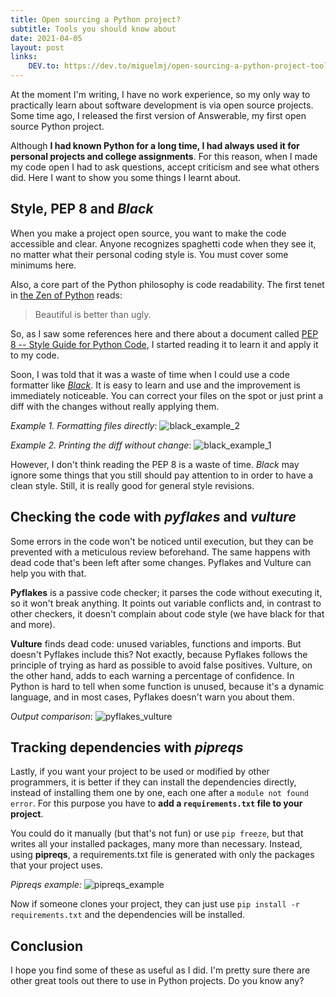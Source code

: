 ```yaml
---
title: Open sourcing a Python project?
subtitle: Tools you should know about
date: 2021-04-05
layout: post
links: 
    DEV.to: https://dev.to/miguelmj/open-sourcing-a-python-project-tools-you-should-know-about-8bc
---
```

At the moment I'm writing, I have no work experience, so my only way to practically learn about software development is via open source projects. Some time ago, I released the first version of Answerable, my first open source Python project.


Although **I had known Python for a long time, I had always used it for personal projects and college assignments**. For this reason, when I made my code open I had to ask questions, accept criticism and see what others did. Here I want to show you some things I learnt about.

## Style, PEP 8 and *Black*

When you make a project open source, you want to make the code accessible and clear. Anyone recognizes spaghetti code when they see it, no matter what their personal coding style is. You must cover some minimums here. 

Also, a core part of the Python philosophy is code readability. The first tenet in [the Zen of Python](https://www.python.org/dev/peps/pep-0020/) reads:

> Beautiful is better than ugly.

So, as I saw some references here and there about a document called [PEP 8 -- Style Guide for Python Code](https://www.python.org/dev/peps/pep-0008/), I started reading it to learn it and apply it to my code.

Soon, I was told that it was a waste of time when I could use a code formatter like [*Black*](https://black.readthedocs.io/en/stable/index.html). It is easy to learn and use and the improvement is immediately noticeable. You can correct your files on the spot or just print a diff with the changes without really applying them.

*Example 1. Formatting files directly*:
![black_example_2](https://dev-to-uploads.s3.amazonaws.com/uploads/articles/rc8j9170aird32wn612z.png)

*Example 2. Printing the diff without change*:
![black_example_1](https://dev-to-uploads.s3.amazonaws.com/uploads/articles/ipgpe1xp7lwp51ilbnlt.png) 

However, I don't think reading the PEP 8 is a waste of time. _Black_ may ignore some things that you still should pay attention to in order to have a clean style. Still, it is really good for general style revisions.

## Checking the code  with _pyflakes_ and _vulture_

Some errors in the code won't be noticed until execution, but they can be prevented with a meticulous review beforehand. The same happens with dead code that's been left after some changes. Pyflakes and Vulture can help you with that.

**Pyflakes** is a passive code checker; it parses the code without executing it, so it won't break anything. It points out variable conflicts and, in contrast to other checkers, it doesn't complain about code style (we have black for that and more). 

**Vulture** finds dead code: unused variables, functions and imports. But doesn't Pyflakes include this? Not exactly, because Pyflakes follows the principle of trying as hard as possible to avoid false positives. Vulture, on the other hand, adds to each warning a percentage of confidence. In Python is hard to tell when some function is unused, because it's a dynamic language, and in most cases, Pyflakes doesn't warn you about them.

*Output comparison*:
![pyflakes_vulture](https://dev-to-uploads.s3.amazonaws.com/uploads/articles/ea8njerkkkq62a3sag98.png)

## Tracking dependencies with *pipreqs*

Lastly, if you want your project to be used or modified by other programmers, it is better if they can install the dependencies directly, instead of installing them one by one, each one after a `module not found error`. For this purpose you have to **add a `requirements.txt` file to your project**.

You could do it manually (but that's not fun) or use `pip freeze`, but that writes all your installed packages, many more than necessary. Instead, using **pipreqs**, a requirements.txt file is generated with only the packages that your project uses.

*Pipreqs example:*
![pipreqs_example](https://dev-to-uploads.s3.amazonaws.com/uploads/articles/rmiizodri4tibqrhaq32.png)

Now if someone clones your project, they can just use `pip install -r requirements.txt` and the dependencies will be installed.

## Conclusion

I hope you find some of these as useful as I did. I'm pretty sure there are other great tools out there to use in Python projects. Do you know any?